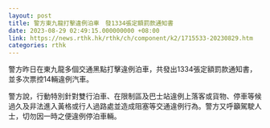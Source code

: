 ```yaml
---
layout: post
title: 警方東九龍打擊違例泊車　發1334張定額罰款通知書
date: 2023-08-29 02:49:15.000000000 +08:00
link: https://news.rthk.hk/rthk/ch/component/k2/1715533-20230829.htm
categories: rthk
---
```


警方昨日在東九龍多個交通黑點打擊違例泊車，共發出1334張定額罰款通知書，並多次票控14輛違例汽車。

警方說，行動特別針對雙行泊車、在限制區及巴士站違例上落客或貨物、停車等候過久及非法進入黃格或行人過路處並造成阻塞等交通違例行為。警方又呼籲駕駛人士，切勿因一時之便違例停泊車輛。
